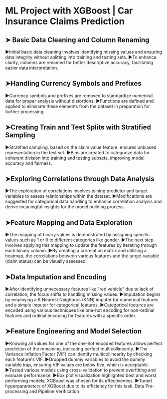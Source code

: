 # ML Project with XGBoost | Car Insurance Claims Prediction

## ➤ Basic Data Cleaning and Column Renaming
▶Initial basic data cleaning involves identifying missing values and ensuring data integrity without splitting into training and testing sets.
▶To enhance clarity, columns are renamed for better descriptive accuracy, facilitating easier data interpretation.

## ➤Handling Currency Symbols and Prefixes
▶Currency symbols and prefixes are removed to standardize numerical data for proper analysis without distortions.
▶Functions are defined and applied to eliminate these elements from the dataset in preparation for further processing.

## ➤Creating Train and Test Splits with Stratified Sampling
▶Stratified sampling, based on the claim value feature, ensures unbiased representation in the test set.
▶Bins are created to categorize data for coherent division into training and testing subsets, improving model accuracy and fairness.

## ➤Exploring Correlations through Data Analysis
▶The exploration of correlations involves joining predictor and target variables to assess relationships within the dataset.
▶Modifications are suggested for categorical data handling to enhance correlation analysis and derive meaningful insights for the model building process.

## ➤Feature Mapping and Data Exploration
▶The mapping of binary values is demonstrated by assigning specific values such as 1 or 0 to different categories like gender.
▶The next step involves applying this mapping to update the features by iterating through each binary column.
▶By creating a correlation matrix and utilizing a heatmap, the correlations between various features and the target variable (claim status) can be visually assessed.

## ➤Data Imputation and Encoding
▶After identifying unnecessary features like "red vehicle" due to lack of correlation, the focus shifts to handling missing values.
▶Imputation begins by employing a K Nearest Neighbors (KNN) imputer for numerical features and a simple imputer for categorical features.
▶Categorical features are encoded using various techniques like one-hot encoding for non-ordinal features and ordinal encoding for features with a specific order.

## ➤Feature Engineering and Model Selection
▶Knowing all values for one of the one-hot encoded features allows perfect prediction of the remaining, indicating perfect multicollinearity.
▶The Variance Inflation Factor (VIF) can identify multicollinearity by checking each feature's VIF.
▶Dropped dummy variables to avoid the dummy variable trap, ensuring VIF values are below five, which is acceptable.
▶Tested various models using cross-validation to prevent overfitting and evaluate performance.
▶Box plot visualization highlighted best and worst performing models; XGBoost was chosen for its effectiveness.
▶Tuned hyperparameters of XGBoost due to its efficiency for this task.
Data Pre-processing and Pipeline Verification
